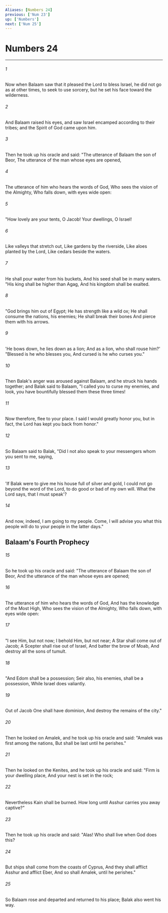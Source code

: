 ```yaml
---
Aliases: [Numbers 24]
previous: ['Num 23']
up: ['Numbers']
next: ['Num 25']
---
```

# Numbers 24

***


###### 1 
Now when Balaam saw that it pleased the Lord to bless Israel, he did not go as at other times, to seek to use sorcery, but he set his face toward the wilderness. 

###### 2 
And Balaam raised his eyes, and saw Israel encamped according to their tribes; and the Spirit of God came upon him. 

###### 3 
Then he took up his oracle and said: "The utterance of Balaam the son of Beor, The utterance of the man whose eyes are opened, 

###### 4 
The utterance of him who hears the words of God, Who sees the vision of the Almighty, Who falls down, with eyes wide open: 

###### 5 
"How lovely are your tents, O Jacob! Your dwellings, O Israel! 

###### 6 
Like valleys that stretch out, Like gardens by the riverside, Like aloes planted by the Lord, Like cedars beside the waters. 

###### 7 
He shall pour water from his buckets, And his seed shall be in many waters. "His king shall be higher than Agag, And his kingdom shall be exalted. 

###### 8 
"God brings him out of Egypt; He has strength like a wild ox; He shall consume the nations, his enemies; He shall break their bones And pierce them with his arrows. 

###### 9 
'He bows down, he lies down as a lion; And as a lion, who shall rouse him?' "Blessed is he who blesses you, And cursed is he who curses you." 

###### 10 
Then Balak's anger was aroused against Balaam, and he struck his hands together; and Balak said to Balaam, "I called you to curse my enemies, and look, you have bountifully blessed them these three times! 

###### 11 
Now therefore, flee to your place. I said I would greatly honor you, but in fact, the Lord has kept you back from honor." 

###### 12 
So Balaam said to Balak, "Did I not also speak to your messengers whom you sent to me, saying, 

###### 13 
'If Balak were to give me his house full of silver and gold, I could not go beyond the word of the Lord, to do good or bad of my own will. What the Lord says, that I must speak'? 

###### 14 
And now, indeed, I am going to my people. Come, I will advise you what this people will do to your people in the latter days." 

## Balaam's Fourth Prophecy 

###### 15 
So he took up his oracle and said: "The utterance of Balaam the son of Beor, And the utterance of the man whose eyes are opened; 

###### 16 
The utterance of him who hears the words of God, And has the knowledge of the Most High, Who sees the vision of the Almighty, Who falls down, with eyes wide open: 

###### 17 
"I see Him, but not now; I behold Him, but not near; A Star shall come out of Jacob; A Scepter shall rise out of Israel, And batter the brow of Moab, And destroy all the sons of tumult. 

###### 18 
"And Edom shall be a possession; Seir also, his enemies, shall be a possession, While Israel does valiantly. 

###### 19 
Out of Jacob One shall have dominion, And destroy the remains of the city." 

###### 20 
Then he looked on Amalek, and he took up his oracle and said: "Amalek was first among the nations, But shall be last until he perishes." 

###### 21 
Then he looked on the Kenites, and he took up his oracle and said: "Firm is your dwelling place, And your nest is set in the rock; 

###### 22 
Nevertheless Kain shall be burned. How long until Asshur carries you away captive?" 

###### 23 
Then he took up his oracle and said: "Alas! Who shall live when God does this? 

###### 24 
But ships shall come from the coasts of Cyprus, And they shall afflict Asshur and afflict Eber, And so shall Amalek, until he perishes." 

###### 25 
So Balaam rose and departed and returned to his place; Balak also went his way.
